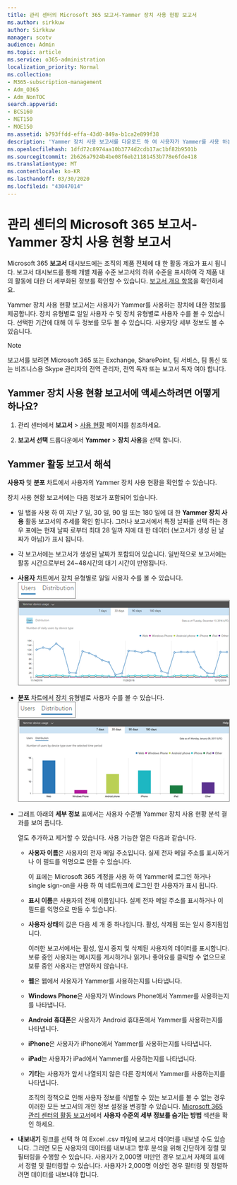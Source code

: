 ```yaml
---
title: 관리 센터의 Microsoft 365 보고서-Yammer 장치 사용 현황 보고서
ms.author: sirkkuw
author: Sirkkuw
manager: scotv
audience: Admin
ms.topic: article
ms.service: o365-administration
localization_priority: Normal
ms.collection:
- M365-subscription-management
- Adm_O365
- Adm_NonTOC
search.appverid:
- BCS160
- MET150
- MOE150
ms.assetid: b793ffdd-effa-43d0-849a-b1ca2e899f38
description: 'Yammer 장치 사용 보고서를 다운로드 하 여 사용자가 Yammer를 사용 하는 장치에 대해 알 수 있습니다. '
ms.openlocfilehash: 1dfd72c8974aa10b3774d2cdb17ac1bf82b9501b
ms.sourcegitcommit: 2b626a7924b4be08f6eb21181453b778e6fde418
ms.translationtype: MT
ms.contentlocale: ko-KR
ms.lasthandoff: 03/30/2020
ms.locfileid: "43047014"
---
```

# <a name="microsoft-365-reports-in-the-admin-center---yammer-device-usage-report"></a>관리 센터의 Microsoft 365 보고서-Yammer 장치 사용 현황 보고서

Microsoft 365 **보고서** 대시보드에는 조직의 제품 전체에 대 한 활동 개요가 표시 됩니다. 보고서 대시보드를 통해 개별 제품 수준 보고서의 하위 수준을 표시하여 각 제품 내의 활동에 대한 더 세부화된 정보를 확인할 수 있습니다. [보고서 개요 항목](activity-reports.md)을 확인하세요.
  
Yammer 장치 사용 현황 보고서는 사용자가 Yammer를 사용하는 장치에 대한 정보를 제공합니다. 장치 유형별로 일일 사용자 수 및 장치 유형별로 사용자 수를 볼 수 있습니다. 선택한 기간에 대해 이 두 정보를 모두 볼 수 있습니다. 사용자당 세부 정보도 볼 수 있습니다.
  
> [!NOTE]
> 보고서를 보려면 Microsoft 365 또는 Exchange, SharePoint, 팀 서비스, 팀 통신 또는 비즈니스용 Skype 관리자의 전역 관리자, 전역 독자 또는 보고서 독자 여야 합니다. 
  
## <a name="how-do-i-get-to-the-yammer-device-usage-report"></a>Yammer 장치 사용 현황 보고서에 액세스하려면 어떻게 하나요?

1. 관리 센터에서 **보고서** \> <a href="https://go.microsoft.com/fwlink/p/?linkid=2074756" target="_blank">사용 현황</a> 페이지를 참조하세요.

    
2. **보고서 선택** 드롭다운에서 **Yammer** \> **장치 사용**을 선택 합니다.
  
## <a name="interpret-the-yammer-activity-report"></a>Yammer 활동 보고서 해석

**사용자** 및 **분포** 차트에서 사용자의 Yammer 장치 사용 현황을 확인할 수 있습니다. 
  
장치 사용 현황 보고서에는 다음 정보가 포함되어 있습니다.
  
- 일 탭을 사용 하 여 지난 7 일, 30 일, 90 일 또는 180 일에 대 한 **Yammer 장치 사용** 활동 보고서의 추세를 확인 합니다. 그러나 보고서에서 특정 날짜를 선택 하는 경우 표에는 현재 날짜 로부터 최대 28 일까 지에 대 한 데이터 (보고서가 생성 된 날짜가 아님)가 표시 됩니다. 
    
- 각 보고서에는 보고서가 생성된 날짜가 포함되어 있습니다. 일반적으로 보고서에는 활동 시간으로부터 24~48시간의 대기 시간이 반영됩니다.
    
- **사용자** 차트에서 장치 유형별로 일일 사용자 수를 볼 수 있습니다.<br/>![Yammer 장치 사용 현황 차트의 사용자 보기](../../media/ecfba1ec-fbea-4491-88da-1fb19b4d5629.png)<br/>![사용자 보기를 보여 주는 Yammer 장치 사용 현황 보고서](../../media/f396865a-ad6e-4f8b-a145-cc3865b352f4.png)
  
- **분포** 차트에서 장치 유형별로 사용자 수를 볼 수 있습니다.<br/>![Yammer 장치 사용 현황 보고서의 메일 보기](../../media/7a0b152e-2d2b-4d23-8dc2-046be53b724f.png)<br/>![Yammer 장치 사용 현황 보고서](../../media/780c351d-7a1d-451d-8c16-4c454ef58aa8.png)
  
- 그래프 아래의 **세부 정보** 표에서는 사용자 수준별 Yammer 장치 사용 현황 분석 결과를 보여 줍니다. 
    
    열도 추가하고 제거할 수 있습니다. 사용 가능한 열은 다음과 같습니다.
    
  - **사용자 이름**은 사용자의 전자 메일 주소입니다. 실제 전자 메일 주소를 표시하거나 이 필드를 익명으로 만들 수 있습니다. 
    
    이 표에는 Microsoft 365 계정을 사용 하 여 Yammer에 로그인 하거나 single sign-on을 사용 하 여 네트워크에 로그인 한 사용자가 표시 됩니다.
    
  - **표시 이름**은 사용자의 전체 이름입니다. 실제 전자 메일 주소를 표시하거나 이 필드를 익명으로 만들 수 있습니다. 
    
  - **사용자 상태**의 값은 다음 세 개 중 하나입니다. 활성, 삭제됨 또는 일시 중지됨입니다. 
    
    이러한 보고서에서는 활성, 일시 중지 및 삭제된 사용자의 데이터를 표시합니다. 보류 중인 사용자는 메시지를 게시하거나 읽거나 좋아요를 클릭할 수 없으므로 보류 중인 사용자는 반영하지 않습니다.
    
  - **웹**은 웹에서 사용자가 Yammer를 사용하는지를 나타냅니다. 
    
  - **Windows Phone**은 사용자가 Windows Phone에서 Yammer를 사용하는지를 나타냅니다. 
    
  - **Android 휴대폰**은 사용자가 Android 휴대폰에서 Yammer를 사용하는지를 나타냅니다. 
    
  - **iPhone**은 사용자가 iPhone에서 Yammer를 사용하는지를 나타냅니다. 
    
  - **iPad**는 사용자가 iPad에서 Yammer를 사용하는지를 나타냅니다. 
    
  - **기타**는 사용자가 앞서 나열되지 않은 다른 장치에서 Yammer를 사용하는지를 나타냅니다. 
    
    조직의 정책으로 인해 사용자 정보를 식별할 수 있는 보고서를 볼 수 없는 경우 이러한 모든 보고서의 개인 정보 설정을 변경할 수 있습니다. [Microsoft 365 관리 센터의 활동 보고서](activity-reports.md)에서 **사용자 수준의 세부 정보를 숨기는 방법** 섹션을 확인 하세요.
    
- **내보내기** 링크를 선택 하 여 Excel .csv 파일에 보고서 데이터를 내보낼 수도 있습니다. 그러면 모든 사용자의 데이터를 내보내고 향후 분석을 위해 간단하게 정렬 및 필터링을 수행할 수 있습니다. 사용자가 2,000명 미만인 경우 보고서 자체의 표에서 정렬 및 필터링할 수 있습니다. 사용자가 2,000명 이상인 경우 필터링 및 정렬하려면 데이터를 내보내야 합니다. 
    

